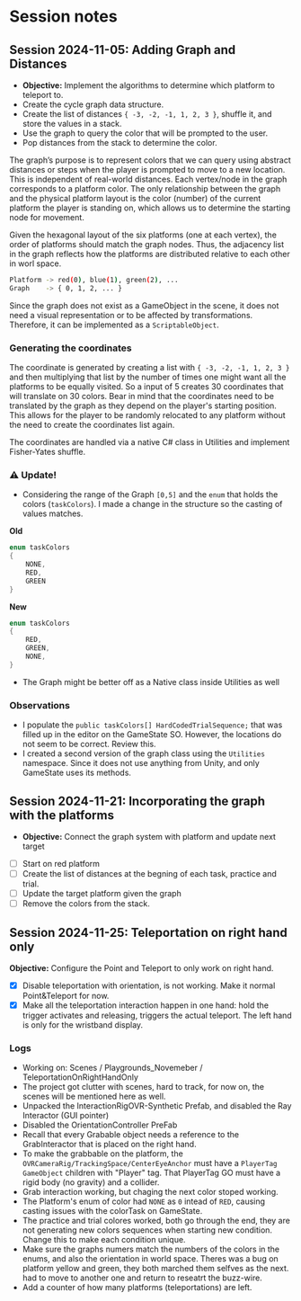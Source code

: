 # Session notes

## Session 2024-11-05: Adding Graph and Distances

- **Objective:** Implement the algorithms to determine which platform to teleport to.
- Create the cycle graph data structure.
- Create the list of distances `{ -3, -2, -1, 1, 2, 3 }`, shuffle it, and store the values in a stack.
- Use the graph to query the color that will be prompted to the user.
- Pop distances from the stack to determine the color.

The graph’s purpose is to represent colors that we can query using abstract distances or steps when the player is prompted to move to a new location. This is independent of real-world distances. Each vertex/node in the graph corresponds to a platform color. The only relationship between the graph and the physical platform layout is the color (number) of the current platform the player is standing on, which allows us to determine the starting node for movement.

Given the hexagonal layout of the six platforms (one at each vertex), the order of platforms should match the graph nodes. Thus, the adjacency list in the graph reflects how the platforms are distributed relative to each other in worl space.

```bash
Platform -> red(0), blue(1), green(2), ...
Graph    -> { 0, 1, 2, ... }
```

Since the graph does not exist as a GameObject in the scene, it does not need a visual representation or to be affected by transformations. Therefore, it can be implemented as a `ScriptableObject`.

### Generating the coordinates

The coordinate is generated by creating a list with `{ -3, -2, -1, 1, 2, 3 }` and then multiplying that list by the number of times one might want all the platforms to be equally visited. So a input of 5 creates 30 coordinates that will translate on 30 colors. Bear in mind that the coordinates need to be translated by the graph as they depend on the player's starting position. This allows for the player to be randomly relocated to any platform without the need to create the coordinates list again.

The coordinates are handled via a native C# class in Utilities and implement Fisher-Yates shuffle.

### ⚠️ Update!

- Considering the range of the Graph `[0,5]` and the `enum` that holds the colors (`taskColors`). I made a change in the structure so the casting of values matches.

**Old**

```C#
enum taskColors
{
    NONE,
    RED,
    GREEN
}
```

**New**

```C#
enum taskColors
{
    RED,
    GREEN,
    NONE,
}
```
- The Graph might be better off as a Native class inside Utilities as well

### Observations
- I populate the `public taskColors[] HardCodedTrialSequence;` that was filled up in the editor on the GameState SO. However, the locations do not seem to be correct. Review this. 
- I created a second version of the graph class using the `Utilities` namespace. Since it does not use anything from Unity, and only GameState uses its methods.


## Session 2024-11-21: Incorporating the graph with the platforms

- **Objective:** Connect the graph system with platform and update next target
- [ ] Start on red platform
- [ ] Create the list of distances at the begning of each task, practice and trial.
- [ ] Update the target platform given the graph
- [ ] Remove the colors from the stack.

## Session 2024-11-25: Teleportation on right hand only

**Objective:** Configure the Point and Teleport to only work on right hand.

- [x]  Disable teleportation with orientation, is not working. Make it normal Point&Teleport for now. 
- [x]  Make all the teleportation interaction happen in one hand: hold the trigger activates and releasing, triggers the actual teleport. The left hand is only for the wristband display.

### Logs
- Working on: Scenes / Playgrounds_Novemeber / TeleportationOnRightHandOnly
- The project got clutter with scenes, hard to track, for now on, the scenes will be mentioned here as well.
- Unpacked the InteractionRigOVR-Synthetic Prefab, and disabled the Ray Interactor (GUI pointer)
- Disabled the OrientationController PreFab
- Recall that every Grabable object needs a reference to the GrabInteractor that is placed on the right hand.
- To make the grabbable on the platform, the `OVRCameraRig/TrackingSpace/CenterEyeAnchor` must have a `PlayerTag GameObject` children with "Player" tag. That PlayerTag GO must have a rigid body (no gravity) and a collider.
- Grab interaction working, but chaging the next color stoped working.
- The Platform's enum of color had `NONE` as `0` intead of `RED`, causing casting issues with the colorTask on GameState.
- The practice and trial colores worked, both go through the end, they are not generating new colors sequences when starting new condition. Change this to make each condition unique.
- Make sure the graphs numers match the numbers of the colors in the enums, and also the orientation in world space. Theres was a bug on platform yellow and green, they both marched them selfves as the next. had to move to another one and return to reseatrt the buzz-wire.
- Add a counter of how many platforms (teleportations) are left.